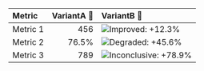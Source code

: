 | Metric   |   VariantA 💊 | VariantB 💊                                                                                                                                                                                                |
|:---------|--------------:|:-----------------------------------------------------------------------------------------------------------------------------------------------------------------------------------------------------------|
| Metric 1 |           456 | ![Improved: +12.3%](https://img.shields.io/badge/Improved-%2B12.3%25-a1d99b "Metric value = 123 (analysis accounts for unequal allocation).&#013;Marginally statistically significant (p-value: 0.012).")  |
| Metric 2 |         76.5% | ![Degraded: +45.6%](https://img.shields.io/badge/Degraded-%2B45.6%25-fcae91 "Metric value = 50.2%.&#013;Marginally statistically significant (p-value: 0.046).")                                           |
| Metric 3 |           789 | ![Inconclusive: +78.9%](https://img.shields.io/badge/Inconclusive-%2B78.9%25-e6e6e3 "Metric value = 456 (analysis accounts for unequal allocation).&#013;Not statistically significant (p-value: 0.079).") |